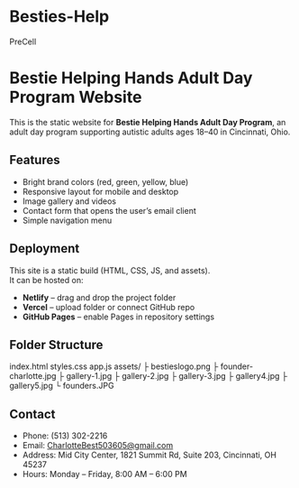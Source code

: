 # Besties-Help
PreCell
# Bestie Helping Hands Adult Day Program Website

This is the static website for **Bestie Helping Hands Adult Day Program**, an adult day program supporting autistic adults ages 18–40 in Cincinnati, Ohio.  

## Features
- Bright brand colors (red, green, yellow, blue)  
- Responsive layout for mobile and desktop  
- Image gallery and videos  
- Contact form that opens the user’s email client  
- Simple navigation menu  

## Deployment
This site is a static build (HTML, CSS, JS, and assets).  
It can be hosted on:
- **Netlify** – drag and drop the project folder  
- **Vercel** – upload folder or connect GitHub repo  
- **GitHub Pages** – enable Pages in repository settings  

## Folder Structure
index.html
styles.css
app.js
assets/
├ bestieslogo.png
├ founder-charlotte.jpg
├ gallery-1.jpg
├ gallery-2.jpg
├ gallery-3.jpg
├ gallery4.jpg
├ gallery5.jpg
└ founders.JPG

## Contact
- Phone: (513) 302-2216  
- Email: CharlotteBest503605@gmail.com  
- Address: Mid City Center, 1821 Summit Rd, Suite 203, Cincinnati, OH 45237  
- Hours: Monday – Friday, 8:00 AM – 6:00 PM  


